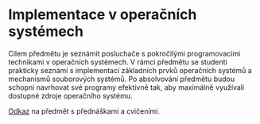 # Implementace v operačních systémech

Cílem předmětu je seznámit posluchače s pokročilými programovacími technikami v operačních systémech. V rámci předmětu
se studenti prakticky seznámí s implementací základních prvků operačních systémů a mechanismů souborových systémů. Po
absolvování předmětu budou schopni navrhovat své programy efektivně tak, aby maximálně využívali dostupné zdroje
operačního systému.

[Odkaz](https://ivos.mrl.cz/) na předmět s přednáškami a cvičeními.
